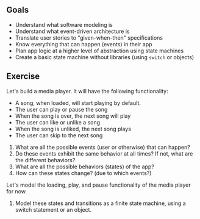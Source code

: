 ## Goals

- Understand what software modeling is
- Understand what event-driven architecture is
- Translate user stories to "given-when-then" specifications
- Know everything that can happen (events) in their app
- Plan app logic at a higher level of abstraction using state machines
- Create a basic state machine without libraries (using `switch` or objects)

## Exercise

Let's build a media player. It will have the following functionality:

- A song, when loaded, will start playing by default.
- The user can play or pause the song
- When the song is over, the next song will play
- The user can like or unlike a song
- When the song is unliked, the next song plays
- The user can skip to the next song

1. What are all the possible events (user or otherwise) that can happen?
2. Do these events exhibit the same behavior at all times? If not, what are the different behaviors?
3. What are all the possible behaviors (states) of the app?
4. How can these states change? (due to which events?)

Let's model the loading, play, and pause functionality of the media player for now.

1. Model these states and transitions as a finite state machine, using a switch statement or an object.

